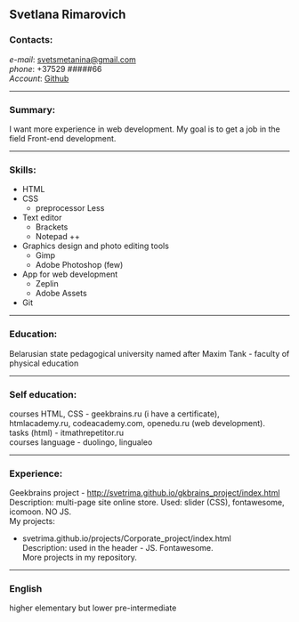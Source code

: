 

## Svetlana Rimarovich
### Contacts:
*e-mail*: svetsmetanina@gmail.com  
*phone*: +37529 #####66  
*Account*: [Github](http://github.com/svetrima)

---

### Summary:
I want more experience in web development.
My goal is to get a job in the field Front-end development.

---

### Skills:
* HTML
* CSS
  * preprocessor Less
* Text editor
  * Brackets
  * Notepad ++
* Graphics design and photo editing tools
  * Gimp
  * Adobe Photoshop (few)
* App for web development
  * Zeplin
  * Adobe Assets
* Git

---

### Education:
Belarusian state pedagogical university named after Maxim Tank - faculty of physical education

---
### Self education:  
courses HTML, CSS - geekbrains.ru (i have a certificate),  
htmlacademy.ru, codeacademy.com, openedu.ru (web development).  
tasks (html) - itmathrepetitor.ru  
courses language - duolingo, lingualeo 

---
### Experience:  
Geekbrains project - http://svetrima.github.io/gkbrains_project/index.html  
Description: multi-page site online store. Used: slider (CSS), fontawesome, icomoon. NO JS.  
My projects:  
* svetrima.github.io/projects/Corporate_project/index.html  
Description: used in the header - JS. Fontawesome.  
More projects in my repository.

---
### English
higher elementary but lower pre-intermediate
